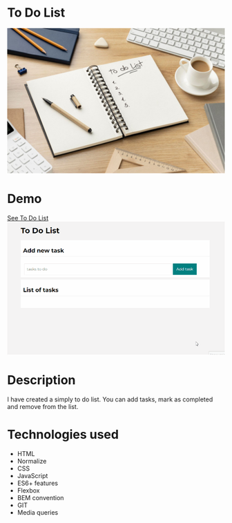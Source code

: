 # To Do List
![To Do List](https://github.com/Karolcia333/To-Do-List/blob/6ca85f193f831711ffdf1d72886dd2e29b45dead/images/toDoList.jpg)
# Demo
[See To Do List]( https://karolinaj33.github.io/To-Do-List/)
![ToDoList GIF](images/videoToDoList.gif)
# Description
I have created a simply to do list. You can add tasks, mark as completed and remove from the list.
# Technologies used
- HTML
- Normalize
- CSS
- JavaScript
- ES6+ features
- Flexbox
- BEM convention
- GIT
- Media queries

